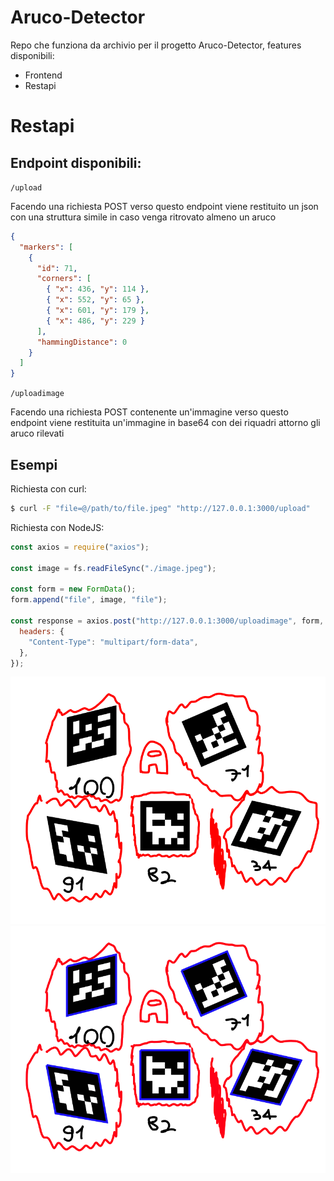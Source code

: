 # Aruco-Detector

Repo che funziona da archivio per il progetto Aruco-Detector, features disponibili:
- Frontend
- Restapi

# Restapi

## Endpoint disponibili:

`/upload`

Facendo una richiesta POST verso questo endpoint viene restituito un json con una struttura simile in caso venga ritrovato almeno un aruco

```json
{
  "markers": [
    {
      "id": 71,
      "corners": [
        { "x": 436, "y": 114 },
        { "x": 552, "y": 65 },
        { "x": 601, "y": 179 },
        { "x": 486, "y": 229 }
      ],
      "hammingDistance": 0
    }
  ]
}
```

`/uploadimage`

Facendo una richiesta POST contenente un'immagine verso questo endpoint viene restituita un'immagine in base64 con dei riquadri attorno gli aruco rilevati

## Esempi

Richiesta con curl:

```bash
$ curl -F "file=@/path/to/file.jpeg" "http://127.0.0.1:3000/upload"
```

Richiesta con NodeJS:

```js
const axios = require("axios");

const image = fs.readFileSync("./image.jpeg");

const form = new FormData();
form.append("file", image, "file");

const response = axios.post("http://127.0.0.1:3000/uploadimage", form, {
  headers: {
    "Content-Type": "multipart/form-data",
  },
});
```

![](./examples/amogus.png) 
![](./examples/amogusresult.png)